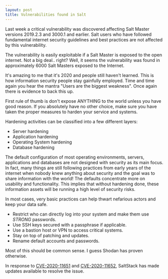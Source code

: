 ```yaml
---
layout: post
title: Vulnerabilities found in Salt
---
```

Last week a critical vulnerability was discovered affecting Salt Master versions 2019.2.3 and 3000.1 and earlier. Salt users who have followed fundamental internet security guidelines and best practices are not affected by this vulnerability.

The vulnerability is easily exploitable if a Salt Master is exposed to the open internet.  Not a big deal.. right?  Well, it seems the vulnerability was found in approximately 6000 Salt Masters exposed to the Internet.  

It's amazing to me that it's 2020 and people still haven't learned.  This is how information security people stay gainfully employed. Time and time again you hear the mantra "Users are the biggest weakness".  Once again there is evidence to back this up.  

First rule of thumb is don't expose ANYTHING to the world unless you have good reason.  If you absolutely have no other choice, make sure you have taken the proper measures to harden your service and systems.  

Hardening activities can be classified into a few different layers:

* Server hardening
* Application hardening
* Operating System hardening
* Database hardening

The default configuration of most operating environments, servers, applications and databases are not designed with security as its main focus.  In fact, many things are still following practices from early years of the internet when nobody knew anything about security and the goal was to share information with the world!  The defaults concentrate more on usability and functionality. This implies that without hardening done, these information assets will be running a high level of security risks.

In most cases, very basic practices can help thwart nefarious actors and keep your data safe.

* Restrict who can directly log into your system and make them use _STRONG_ passwords.
* Use SSH keys secured with a passphrase if applicable.
* Use a bastion host or VPN to access critical systems.
* Stay on top of patching and updates.
* Rename default accounts and passwords.

Most of this should be common sense.  I guess Shodan has proven otherwise.

In response to [CVE-2020-11651](https://nvd.nist.gov/vuln/detail/CVE-2020-11651) and [CVE-2020-11652](https://nvd.nist.gov/vuln/detail/CVE-2020-11652), SaltStack has made updates available to resolve the issue.  
